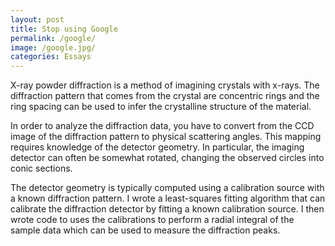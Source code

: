 ```yaml
---
layout: post
title: Stop using Google
permalink: /google/
image: /google.jpg/
categories: Essays
---
```


X-ray powder diffraction is a method of imagining crystals with x-rays. The diffraction pattern that comes from the crystal are concentric rings and the ring spacing can be used to infer the crystalline structure of the material.

In order to analyze the diffraction data, you have to convert from the CCD image of the diffraction pattern to physical scattering angles. This mapping requires knowledge of the detector geometry. In particular, the imaging detector can often be somewhat rotated, changing the observed circles into conic sections.

The detector geometry is typically computed using a calibration source with a known diffraction pattern. I wrote a least-squares fitting algorithm that can calibrate the diffraction detector by fitting a known calibration source. I then wrote code to uses the calibrations to perform a radial integral of the sample data which can be used to measure the diffraction peaks.
